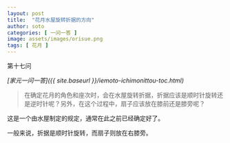 ```yaml
---
layout: post
title:  "花月水屋旋转折据的方向"
author: soto
categories: [ 一问一答 ]
image: assets/images/orisue.png
tags: [ 花月 ]
---
```


第十七问

*[家元一问一答]({{ site.baseurl }}/iemoto-ichimonittou-toc.html)*

> 在确定花月的角色和座次时，会在水屋旋转折据，折据应该是顺时针旋转还是逆时针呢？另外，在这个过程中，扇子应该放在膝前还是膝旁呢？

这是一个由水屋制定的规定，通常在此之前已经确定好了。

一般来说，折据是顺时针旋转，而扇子则放在右膝旁。
